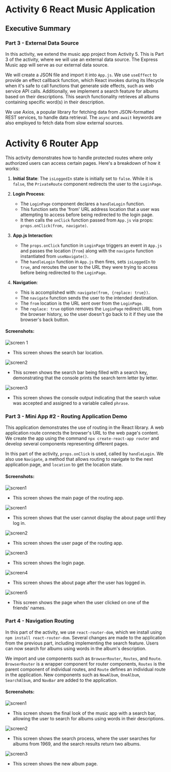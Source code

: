 # Activity 6 React Music Application 

## Executive Summary

### Part 3 - External Data Source

In this activity, we extend the music app project from Activity 5. This is Part 3 of the activity, where we will use an external data source. The Express Music app will serve as our external data source. 

We will create a JSON file and import it into `App.js`. We use `useEffect` to provide an effect callback function, which React invokes during its lifecycle when it's safe to call functions that generate side effects, such as web service API calls. Additionally, we implement a search feature for albums based on their descriptions. This search functionality retrieves all albums containing specific word(s) in their description.

We use Axios, a popular library for fetching data from JSON-formatted REST services, to handle data retrieval. The `async` and `await` keywords are also employed to fetch data from slow external sources.

# Activity 6 Router App

This activity demonstrates how to handle protected routes where only authorized users can access certain pages. Here's a breakdown of how it works:

1. **Initial State**: The `isLoggedIn` state is initially set to `false`. While it is `false`, the `PrivateRoute` component redirects the user to the `LoginPage`.

2. **Login Process**:
   - The `LoginPage` component declares a `handleLogin` function.
   - This function sets the 'from' URL address location that a user was attempting to access before being redirected to the login page.
   - It then calls the `onClick` function passed from `App.js` via props: `props.onClick(from, navigate)`.

3. **App.js Interaction**:
   - The `props.onClick` function in `LoginPage` triggers an event in `App.js` and passes the location (`from`) along with the `navigate` function instantiated from `useNavigate()`.
   - The `handleLogin` function in `App.js` then fires, sets `isLoggedIn` to `true`, and reroutes the user to the URL they were trying to access before being redirected to the `LoginPage`.

4. **Navigation**:
   - This is accomplished with: `navigate(from, {replace: true})`.
   - The `navigate` function sends the user to the intended destination.
   - The `from` location is the URL sent over from the `LoginPage`.
   - The `replace: true` option removes the `LoginPage` redirect URL from the browser history, so the user doesn't go back to it if they use the browser's back button.


#### Screenshots:

![screen 1](./img/1.png)
- This screen shows the search bar location.

![screen2](./img/2.png)
- This screen shows the search bar being filled with a search key, demonstrating that the console prints the search term letter by letter.

![screen3](./img/3.png)
- This screen shows the console output indicating that the search value was accepted and assigned to a variable called `phrase`.

### Part 3 - Mini App #2 - Routing Application Demo

This application demonstrates the use of routing in the React library. A web application route connects the browser's URL to the web page's content. We create the app using the command `npx create-react-app router` and develop several components representing different pages.

In this part of the activity, `props.onClick` is used, called by `handleLogin`. We also use `Navigate`, a method that allows routing to navigate to the next application page, and `location` to get the location state.

#### Screenshots:

![screen1](./img/7.png)
- This screen shows the main page of the routing app.

![screen1](./img/8.png)
- This screen shows that the user cannot display the about page until they log in.

![screen2](./img/11.png)
- This screen shows the user page of the routing app.

![screen3](./img/10.png)
- This screen shows the login page.

![screen4](./img/12.png)
- This screen shows the about page after the user has logged in.

![screen5](./img/13.png)
- This screen shows the page when the user clicked on one of the friends' names.

### Part 4 - Navigation Routing

In this part of the activity, we use `react-router-dom`, which we install using `npm install react-router-dom`. Several changes are made to the application from the previous part, including implementing the search feature. Users can now search for albums using words in the album's description. 

We import and use components such as `BrowserRouter`, `Routes`, and `Route`. `BrowserRouter` is a wrapper component for router components, `Routes` is the parent component of individual routes, and `Route` defines an individual route in the application. New components such as `NewAlbum`, `OneAlbum`, `SearchAlbum`, and `NavBar` are added to the application.

#### Screenshots:

![screen1](./img/15.png) 
- This screen shows the final look of the music app with a search bar, allowing the user to search for albums using words in their descriptions.

![screen2](./img/16.png)
- This screen shows the search process, where the user searches for albums from 1969, and the search results return two albums.

![screen3](./img/17.png)
- This screen shows the new album page.



